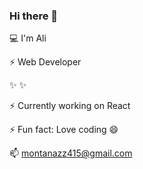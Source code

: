 ### Hi there 👋

💻   I'm Ali

⚡ Web Developer

✨
✨

⚡ Currently working on React

⚡ Fun fact: Love coding 😄


📫  montanazz415@gmail.com
<!--
**aliy0012/aliy0012** is a ✨ _special_ ✨ repository because its `README.md` (this file) appears on your GitHub profile.

Here are some ideas to get you started:


- 👯 I’m looking to collaborate on ...
- 🤔 I’m looking for help with ...
- 💬 Ask me about ...
- 📫 How to reach me: ...
- 😄 Pronouns: ...
- ⚡ Fun fact: ...
-->
